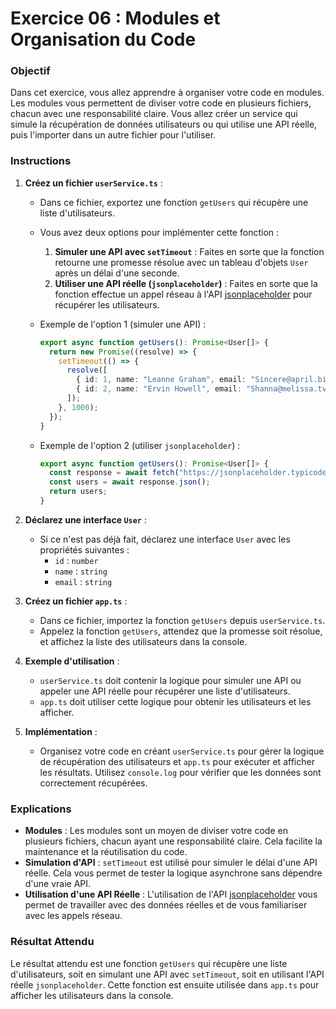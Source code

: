 # Exercice 06 : Modules et Organisation du Code

### Objectif

Dans cet exercice, vous allez apprendre à organiser votre code en modules. Les modules vous permettent de diviser votre code en plusieurs fichiers, chacun avec une responsabilité claire. Vous allez créer un service qui simule la récupération de données utilisateurs ou qui utilise une API réelle, puis l'importer dans un autre fichier pour l'utiliser.

### Instructions

1. **Créez un fichier `userService.ts`** :
   - Dans ce fichier, exportez une fonction `getUsers` qui récupère une liste d'utilisateurs.
   - Vous avez deux options pour implémenter cette fonction :
     1. **Simuler une API avec `setTimeout`** : Faites en sorte que la fonction retourne une promesse résolue avec un tableau d'objets `User` après un délai d'une seconde.
     2. **Utiliser une API réelle (`jsonplaceholder`)** : Faites en sorte que la fonction effectue un appel réseau à l'API [jsonplaceholder](https://jsonplaceholder.typicode.com/users) pour récupérer les utilisateurs.

   - Exemple de l'option 1 (simuler une API) :
     ```typescript
     export async function getUsers(): Promise<User[]> {
       return new Promise((resolve) => {
         setTimeout(() => {
           resolve([
             { id: 1, name: "Leanne Graham", email: "Sincere@april.biz" },
             { id: 2, name: "Ervin Howell", email: "Shanna@melissa.tv" },
           ]);
         }, 1000);
       });
     }
     ```

   - Exemple de l'option 2 (utiliser `jsonplaceholder`) :
     ```typescript
     export async function getUsers(): Promise<User[]> {
       const response = await fetch("https://jsonplaceholder.typicode.com/users");
       const users = await response.json();
       return users;
     }
     ```

2. **Déclarez une interface `User`** :
   - Si ce n'est pas déjà fait, déclarez une interface `User` avec les propriétés suivantes :
     - `id` : `number`
     - `name` : `string`
     - `email` : `string`

3. **Créez un fichier `app.ts`** :
   - Dans ce fichier, importez la fonction `getUsers` depuis `userService.ts`.
   - Appelez la fonction `getUsers`, attendez que la promesse soit résolue, et affichez la liste des utilisateurs dans la console.

4. **Exemple d'utilisation** :
   - `userService.ts` doit contenir la logique pour simuler une API ou appeler une API réelle pour récupérer une liste d'utilisateurs.
   - `app.ts` doit utiliser cette logique pour obtenir les utilisateurs et les afficher.

5. **Implémentation** :
   - Organisez votre code en créant `userService.ts` pour gérer la logique de récupération des utilisateurs et `app.ts` pour exécuter et afficher les résultats. Utilisez `console.log` pour vérifier que les données sont correctement récupérées.

### Explications

- **Modules** : Les modules sont un moyen de diviser votre code en plusieurs fichiers, chacun ayant une responsabilité claire. Cela facilite la maintenance et la réutilisation du code.
- **Simulation d'API** : `setTimeout` est utilisé pour simuler le délai d'une API réelle. Cela vous permet de tester la logique asynchrone sans dépendre d'une vraie API.
- **Utilisation d'une API Réelle** : L'utilisation de l'API [jsonplaceholder](https://jsonplaceholder.typicode.com/users) vous permet de travailler avec des données réelles et de vous familiariser avec les appels réseau.

### Résultat Attendu

Le résultat attendu est une fonction `getUsers` qui récupère une liste d'utilisateurs, soit en simulant une API avec `setTimeout`, soit en utilisant l'API réelle `jsonplaceholder`. Cette fonction est ensuite utilisée dans `app.ts` pour afficher les utilisateurs dans la console.
